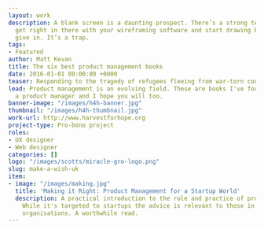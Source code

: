 ```yaml
---
layout: work
description: A blank screen is a daunting prospect. There’s a strong temptation to
  get right in there with your wireframing software and start drawing boxes. But don’t
  give in. It’s a trap.
tags:
- Featured
author: Matt Kevan
title: The six best product management books
date: 2016-01-01 00:00:00 +0000
teaser: Responding to the tragedy of refugees fleeing from war-torn countries
lead: Product management is an evolving field. These are books I've found useful as
  a product manager and I hope you will too.
banner-image: "/images/h4h-banner.jpg"
thumbnail: "/images/h4h-thumbnail.jpg"
work-url: http://www.harvestforhope.org
project-type: Pro-bono project
roles:
- UX designer
- Web designer
categories: []
logo: "/images/scotts/miracle-gro-logo.png"
slug: make-a-wish-uk
item:
- image: "/images/making.jpg"
  title: 'Making it Right: Product Management for a Startup World'
  description: A practical introduction to the role and practice of product management.
    While it's targeted to startups the advice is relevant to those in more established
    organisations. A worthwhile read.
---
```

